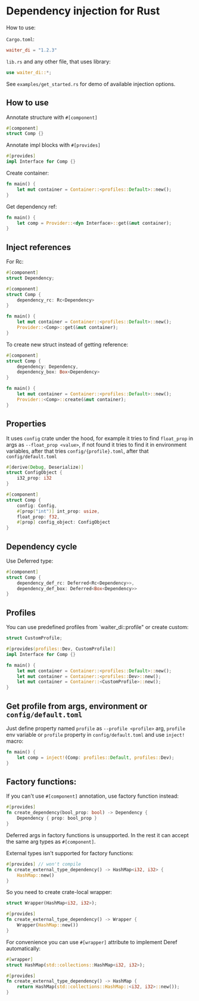# Dependency injection for Rust

How to use:

`Cargo.toml`:
```toml
waiter_di = "1.2.3"
```
`lib.rs` and any other file, that uses library:
```rust
use waiter_di::*;
```

See `examples/get_started.rs` for demo of available injection options.

## How to use

Annotate structure with `#[component]`

```rust
#[component]
struct Comp {}
```

Annotate impl blocks with `#[provides]`

```rust
#[provides]
impl Interface for Comp {}
```

Create container:

```rust
fn main() {
    let mut container = Container::<profiles::Default>::new();
}
```

Get dependency ref:

```rust
fn main() {
    let comp = Provider::<dyn Interface>::get(&mut container);
}
```

## Inject references

For Rc:

```rust
#[component]
struct Dependency;

#[component]
struct Comp {
    dependency_rc: Rc<Dependency>
}

fn main() {
    let mut container = Container::<profiles::Default>::new();
    Provider::<Comp>::get(&mut container);
}
```

To create new struct instead of getting reference:

```rust
#[component]
struct Comp {
    dependency: Dependency,
    dependency_box: Box<Dependency>
}

fn main() {
    let mut container = Container::<profiles::Default>::new();
    Provider::<Comp>::create(&mut container);
}
```

## Properties

It uses `config` crate under the hood, for example it tries to find `float_prop` 
in args as `--float_prop <value>`, if not found it tries to find it in environment variables, 
after that tries `config/{profile}.toml`, after that `config/default.toml`

```rust
#[derive(Debug, Deserialize)]
struct ConfigObject {
    i32_prop: i32
}

#[component]
struct Comp {
    config: Config,
    #[prop("int")] int_prop: usize,
    float_prop: f32,
    #[prop] config_object: ConfigObject
}
```

## Dependency cycle

Use Deferred type:

```rust
#[component]
struct Comp {
    dependency_def_rc: Deferred<Rc<Dependency>>,
    dependency_def_box: Deferred<Box<Dependency>>
}
```

## Profiles

You can use predefined profiles from `waiter_di::profile" or create custom:

```rust
struct CustomProfile;

#[provides(profiles::Dev, CustomProfile)]
impl Interface for Comp {}

fn main() {
    let mut container = Container::<profiles::Default>::new();
    let mut container = Container::<profiles::Dev>::new();
    let mut container = Container::<CustomProfile>::new();
}
```

## Get profile from args, environment or `config/default.toml`

Just define property named `profile` as `--profile <profile>` arg, `profile` env variable or 
`profile` property in `config/default.toml` and use `inject!` macro:

```rust
fn main() {
    let comp = inject!(Comp: profiles::Default, profiles::Dev);
}
```

## Factory functions:

If you can't use `#[component]` annotation, use factory function instead:

```rust
#[provides]
fn create_dependency(bool_prop: bool) -> Dependency {
    Dependency { prop: bool_prop }
}
```

Deferred args in factory functions is unsupported. In the rest it can accept 
the same arg types as `#[component]`.

External types isn't supported for factory functions:

```rust
#[provides] // won't compile
fn create_external_type_dependency() -> HashMap<i32, i32> {
    HashMap::new()
}
```

So you need to create crate-local wrapper:

```rust
struct Wrapper(HashMap<i32, i32>);

#[provides]
fn create_external_type_dependency() -> Wrapper {
    Wrapper(HashMap::new())
}
```

For convenience you can use `#[wrapper]` attribute to implement Deref automatically:

```rust
#[wrapper]
struct HashMap(std::collections::HashMap<i32, i32>);

#[provides]
fn create_external_type_dependency() -> HashMap {
    return HashMap(std::collections::HashMap::<i32, i32>::new());
}
```